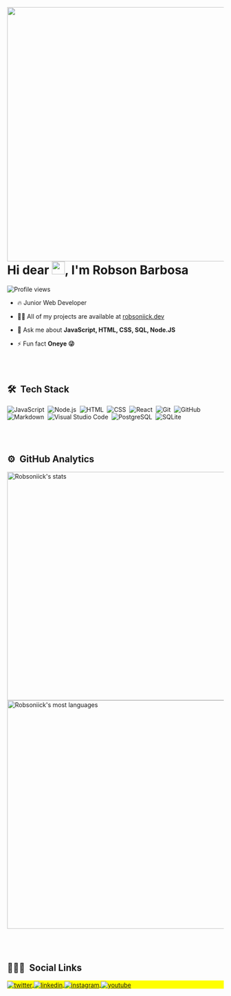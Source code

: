 <img align="right" height="590em" src="https://gist.githubusercontent.com/robsoniick/9c16ad18b7a5a26056cf44c18dfda3f2/raw/12c27ff25ae9bf8520841b541adcabe25a633000/gitcard.svg"/>
<h1 align="left">Hi dear <img src="https://raw.githubusercontent.com/kaueMarques/kaueMarques/master/hi.gif" width="30px">, I'm Robson Barbosa</h1>
<p align="left"> <img src="https://komarev.com/ghpvc/?username=maykbrito&color=yellow" alt="Profile views" /> </p>

- 🔥 Junior Web Developer  

- 👨‍💻 All of my projects are available at [robsoniick.dev](https://robsoniick.dev)

- 💬 Ask me about **JavaScript, HTML, CSS, SQL, Node.JS**

- ⚡ Fun fact **Oneye 😜**

<br><br>

## 🛠 &nbsp;Tech Stack

![JavaScript](https://img.shields.io/badge/-JavaScript-05122A?style=flat&logo=javascript)&nbsp;
![Node.js](https://img.shields.io/badge/-Node.js-05122A?style=flat&logo=node.js)&nbsp;
![HTML](https://img.shields.io/badge/-HTML-05122A?style=flat&logo=HTML5)&nbsp;
![CSS](https://img.shields.io/badge/-CSS-05122A?style=flat&logo=CSS3&logoColor=1572B6)&nbsp;
![React](https://img.shields.io/badge/-React-05122A?style=flat&logo=react)&nbsp;
![Git](https://img.shields.io/badge/-Git-05122A?style=flat&logo=git)&nbsp;
![GitHub](https://img.shields.io/badge/-GitHub-05122A?style=flat&logo=github)&nbsp;
![Markdown](https://img.shields.io/badge/-Markdown-05122A?style=flat&logo=markdown)&nbsp;
![Visual Studio Code](https://img.shields.io/badge/-Visual%20Studio%20Code-05122A?style=flat&logo=visual-studio-code&logoColor=007ACC)&nbsp;
![PostgreSQL](https://img.shields.io/badge/-PostgreSQL-05122A?style=flat&logo=postgresql)&nbsp;
![SQLite](https://img.shields.io/badge/-SQLite-05122A?style=flat&logo=sqlite)&nbsp;

<br><br>

## ⚙️ &nbsp;GitHub Analytics

<p align="left">
<img width="530em" src="https://github-readme-stats.vercel.app/api?username=robsoniick&show_icons=true&theme=vision-friendly-dark" alt="Robsoniick's stats"/>
<img width="530em" src="https://github-readme-stats.vercel.app/api/top-langs/?username=robsoniick&layout=compact&theme=vision-friendly-dark" alt="Robsoniick's most languages"/>
</p>

<br><br>

## 👨🏽‍🦲 &nbsp;Social Links

<p align="left" style="background:yellow">
</a>
<a href="https://mobile.twitter.com/robsoniick" target="_blank">
  <img align="center" src="https://img.shields.io/badge/-robsoniick-05122A?style=flat&logo=twitter" alt="twitter"/>  
</a>
<a href="https://www.linkedin.com/in/robson-barbosa-274032b6/" target="_blank">
  <img align="center" src="https://img.shields.io/badge/-robsoniick-05122A?style=flat&logo=linkedin" alt="linkedin"/>
</a>
<a href="https://www.instagram.com/robsoniick/" target="_blank">
 <img align="center" src="https://img.shields.io/badge/-robsoniickk-05122A?style=flat&logo=instagram" alt="instagram"/>
</a>
<a href="https://www.youtube.com/channel/UCMHRNsVOzTU9KB0nD1aOSug" target="_blank">
 <img align="center" src="https://img.shields.io/badge/-robsoniick-05122A?style=flat&logo=youtube" alt="youtube"/>
</a>
</p>

<!--
**robsoniick/robsoniick** is a ✨ _special_ ✨ repository because its `README.md` (this file) appears on your GitHub profile.

Here are some ideas to get you started:

- 🔭 I’m currently working on ...
- 🌱 I’m currently learning ...
- 👯 I’m looking to collaborate on ...
- 🤔 I’m looking for help with ...
- 💬 Ask me about ...
- 📫 How to reach me: ...
- 😄 Pronouns: ...
- ⚡ Fun fact: ...
-->
